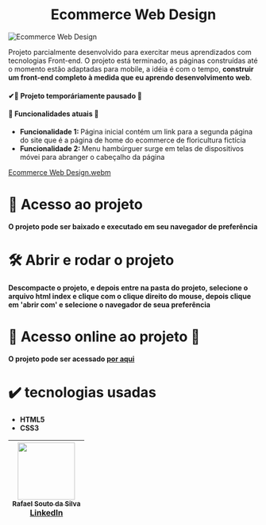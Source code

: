 <h1 align = "center">Ecommerce Web Design</h1>

![Ecommerce Web Design](https://github.com/Rafael-a11y/ecommerce-web-design/assets/63820646/464c299b-7753-4a77-9239-eefe191a48e2#vitrinedev)


<p>Projeto parcialmente desenvolvido para exercitar meus aprendizados com tecnologias Front-end. O projeto está terminado, as páginas construídas até o momento estão adaptadas para mobile, a idéia é com o tempo, <strong>construir um front-end completo à medida que eu aprendo desenvolvimento web</strong>.
<h4>
  ✔🚧 Projeto temporáriamente pausado 🚧
</h4>
  
<h4>🔨 Funcionalidades atuais 🔨 </h4>

<ul>
  <li><strong>Funcionalidade 1: </strong>Página inicial contém um link para a segunda página do site que é a página de home do ecommerce de floricultura fictícia</li>
  <li><strong>Funcionalidade 2: </strong>Menu hambúrguer surge em telas de dispositivos móvei para abranger o cabeçalho da página</li>
</ul>


[Ecommerce Web Design.webm](https://github.com/Rafael-a11y/ecommerce-web-design/assets/63820646/8f039d71-bb4f-46fd-9118-38cab892cc2a)

# 📁 Acesso ao projeto

**O projeto pode ser baixado e executado em seu navegador de preferência**

# 🛠️ Abrir e rodar o projeto

**Descompacte o projeto, e depois entre na pasta do projeto, selecione o arquivo html index e clique com o clique direito do mouse, depois clique em 'abrir com' e selecione o navegador de seua preferência**

# 🚀 Acesso online ao projeto 🚀
<p><strong>O projeto pode ser acessado <a href="https://ecommerce-web-design.vercel.app/" target="_blank">por aqui</a></strong></p>

# ✔️ tecnologias usadas
<ul>
  <li><strong>HTML5</strong></li>
  <li><strong>CSS3</strong></li>
</ul>

| [<img src="https://github.com/Rafael-a11y/SeteDiasDeCodigoProgramacao/assets/63820646/c4ef5e3f-3a75-4eab-93c5-2f4b38b9b275" width=115><br><sub>Rafael Souto da Silva</sub><br><a href="https://www.linkedin.com/in/rafael-souto-da-silva-920335211/" target="_blank">LinkedIn</a>](https://www.linkedin.com/in/rafael-souto-da-silva-920335211/) |
| :---: |


